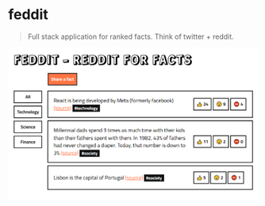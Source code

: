 # feddit

> Full stack application for ranked facts. Think of twitter + reddit.

![Alt text](preview.png)
